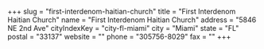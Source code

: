 +++
slug = "first-interdenom-haitian-church"
title = "First Interdenom Haitian Church"
name = "First Interdenom Haitian Church"
address = "5846  NE 2nd Ave"
cityIndexKey = "city-fl-miami"
city = "Miami"
state = "FL"
postal = "33137"
website = ""
phone = "305756-8029"
fax = ""
+++
